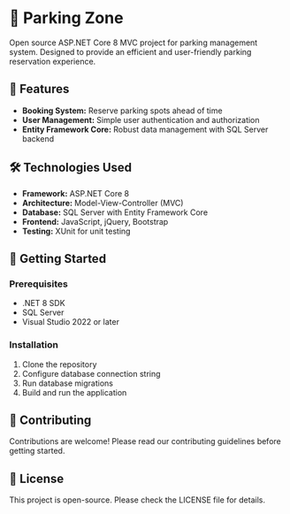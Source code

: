 # 🚗 Parking Zone

Open source ASP.NET Core 8 MVC project for parking management system. Designed to provide an efficient and user-friendly parking reservation experience.

## 🌟 Features

- **Booking System:** Reserve parking spots ahead of time
- **User Management:** Simple user authentication and authorization
- **Entity Framework Core:** Robust data management with SQL Server backend

## 🛠 Technologies Used

- **Framework:** ASP.NET Core 8
- **Architecture:** Model-View-Controller (MVC)
- **Database:** SQL Server with Entity Framework Core
- **Frontend:** JavaScript, jQuery, Bootstrap
- **Testing:** XUnit for unit testing

## 🚀 Getting Started

### Prerequisites

- .NET 8 SDK
- SQL Server
- Visual Studio 2022 or later

### Installation

1. Clone the repository
2. Configure database connection string
3. Run database migrations
4. Build and run the application

## 🤝 Contributing

Contributions are welcome! Please read our contributing guidelines before getting started.

## 📄 License

This project is open-source. Please check the LICENSE file for details.